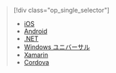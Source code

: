 > [!div class="op_single_selector"]
> * [iOS](../articles/active-directory/active-directory-devquickstarts-ios.md)
> * [Android](../articles/active-directory/active-directory-devquickstarts-android.md)
> * [.NET](../articles/active-directory/active-directory-devquickstarts-dotnet.md)
> * [Windows ユニバーサル](../articles/active-directory/active-directory-devquickstarts-windowsstore.md)
> * [Xamarin](../articles/active-directory/active-directory-devquickstarts-xamarin.md)
> * [Cordova](../articles/active-directory/active-directory-devquickstarts-cordova.md)
> 
> 



<!--HONumber=Nov16_HO3-->


